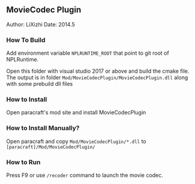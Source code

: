 ## MovieCodec Plugin

Author: LiXizhi
Date: 2014.5

### How To Build
Add environment variable `NPLRUNTIME_ROOT` that point to git root of NPLRuntime.

Open this folder with visual studio 2017 or above and build the cmake file.
The output is in folder `Mod/MovieCodecPlugin/MovieCodecPlugin.dll` along with some prebuild dll files

### How to Install
Open paracraft's mod site and install MovieCodecPlugin

### How to Install Manually?
Open paracraft and copy `Mod/MovieCodecPlugin/*.dll` to `[paracraft]/Mod/MovieCodecPlugin/`

### How to Run
Press F9 or use `/recoder` command to launch the movie codec. 
